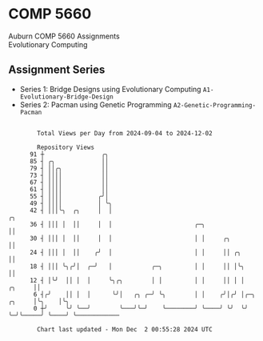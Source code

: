 # COMP 5660
Auburn COMP 5660 Assignments  
Evolutionary Computing

## Assignment Series
- Series 1: Bridge Designs using Evolutionary Computing `A1-Evolutionary-Bridge-Design`
- Series 2: Pacman using Genetic Programming `A2-Genetic-Programming-Pacman`

```

        Total Views per Day from 2024-09-04 to 2024-12-02

        Repository Views
      91 ┼                ╭╮
      85 ┤ ╭╮             ││
      79 ┤ ││╭╮           ││
      73 ┤ ││││           ││
      67 ┤ ││││           ││
      61 ┤ ││││           ││
      55 ┤ ││││          ╭╯│
      49 ┤ ││││          │ ╰╮
      42 ┤ │││╰╮  ╭╮     │  │                                                       ╭╮
      36 ┤ │││ │  ││     │  │                       ╭─╮                             ││
      30 ┤ │││ │  ││     │  │                       │ │     ╭╮                      ││
      24 ┤ │││ │  ││    ╭╯  │                       │ │     ││ ╭╮                   ││
      18 ┤ │││ ╰╮╭╯│  ╭─╯   │           ╭─╮         │ │     ││ │╰╮                  ││
      12 ┤ │╰╯  ││ │  │     ╰╮╭╮        │ │         │ │     ││ │ │           ╭╮     ││
       6 ┤╭╯    ││ │  │      ╰╯│   ╭╮ ╭─╯ ╰╮        │ │    ╭╯│╭╯ │╭─╮ ╭╮     │╰╮    │╰╮
       0 ┼╯     ╰╯ ╰──╯        ╰───╯╰─╯    ╰────────╯ ╰────╯ ╰╯  ╰╯ ╰─╯╰─────╯ ╰────╯ ╰────────────

        Chart last updated - Mon Dec  2 00:55:28 2024 UTC
        
```
